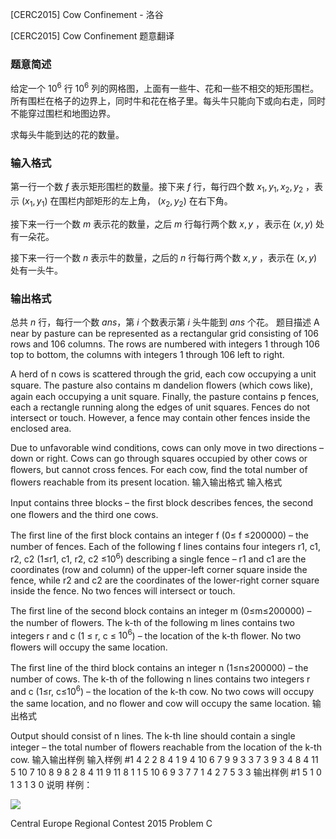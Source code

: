 



[CERC2015] Cow Confinement - 洛谷














[CERC2015] Cow Confinement
题意翻译
### 题意简述

给定一个 $10^6$ 行 $10^6$ 列的网格图，上面有一些牛、花和一些不相交的矩形围栏。所有围栏在格子的边界上，同时牛和花在格子里。每头牛只能向下或向右走，同时不能穿过围栏和地图边界。

求每头牛能到达的花的数量。

### 输入格式

第一行一个数 $f$ 表示矩形围栏的数量。接下来 $f$ 行，每行四个数 $x_1,y_1,x_2,y_2$ ，表示 $(x_1,y_1)$ 在围栏内部矩形的左上角， $(x_2,y_2)$ 在右下角。

接下来一行一个数 $m$ 表示花的数量，之后 $m$ 行每行两个数 $x,y$ ，表示在 $(x,y)$ 处有一朵花。

接下来一行一个数 $n$ 表示牛的数量，之后的 $n$ 行每行两个数 $x,y$ ，表示在 $(x,y)$ 处有一头牛。

### 输出格式

总共 $n$ 行，每行一个数 $ans$，第 $i$ 个数表示第 $i$ 头牛能到 $ans$ 个花。
题目描述
A near by pasture can be represented as a rectangular grid consisting of 106 rows and 106 columns. The rows are numbered with integers 1 through 106 top to bottom, the columns with integers 1 through 106 left to right. 

A herd of n cows is scattered through the grid, each cow occupying a unit square. The pasture also contains m dandelion ﬂowers (which cows like), again each occupying a unit square. Finally, the pasture contains p fences, each a rectangle running along the edges of unit squares. Fences do not intersect or touch. However, a fence may contain other fences inside the enclosed area. 

Due to unfavorable wind conditions, cows can only move in two directions – down or right. Cows can go through squares occupied by other cows or ﬂowers, but cannot cross fences. 
For each cow, ﬁnd the total number of ﬂowers reachable from its present location.
输入输出格式
输入格式

Input contains three blocks – the ﬁrst block describes fences, the second one ﬂowers and the third one cows. 

The ﬁrst line of the ﬁrst block contains an integer f (0≤ f ≤200000) – the number of fences. Each of the following f lines contains four integers r1, c1, r2, c2 (1≤r1, c1, r2, c2 ≤$10^6$) describing a single fence – r1 and c1 are the coordinates (row and column) of the upper-left corner square inside the fence, while r2 and c2 are the coordinates of the lower-right corner square inside the fence. No two fences will intersect or touch. 

The ﬁrst line of the second block contains an integer m (0≤m≤200000) – the number of ﬂowers. The k-th of the following m lines contains two integers r and c (1 ≤ r, c ≤ $10^6$) – the location of the k-th ﬂower. No two ﬂowers will occupy the same location. 

The ﬁrst line of the third block contains an integer n (1≤n≤200000) – the number of cows. The k-th of the following n lines contains two integers r and c (1≤r, c≤$10^6$) – the location of the k-th cow. No two cows will occupy the same location, and no ﬂower and cow will occupy the same location.
输出格式

Output should consist of n lines. The k-th line should contain a single integer – the total number of ﬂowers reachable from the location of the k-th cow.
输入输出样例
输入样例 #1
4 
2 2 8 4 
1 9 4 10 
6 7 9 9 
3 3 7 3 
9 
3 4 
8 4 
11 5 
10 7 
10 8 
9 8 
2 8 
4 11 
9 11 
8 
1 1 
5 10 
6 9 
3 7 
7 1 
4 2 
7 5 
3 3
输出样例 #1
5 
1 
0 
1 
3 
1 
3 
0 
说明
样例：

![](https://cdn.luogu.com.cn/upload/pic/16231.png)

Central Europe Regional Contest 2015
Problem C






